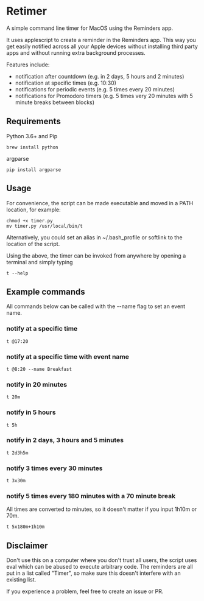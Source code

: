 # Retimer
A simple command line timer for MacOS using the Reminders app.

It uses applescript to create a reminder in the Reminders app. This way you get easily notified across all your Apple devices without installing third party apps and without running extra background processes.

Features include:

- notification after countdown (e.g. in 2 days, 5 hours and 2 minutes)
- notification at specific times (e.g. 10:30)
- notifications for periodic events (e.g. 5 times every 20 minutes)
- notifications for Promodoro timers (e.g. 5 times very 20 minutes with 5 minute breaks between blocks)

## Requirements

Python 3.6+ and Pip
```
brew install python
```
argparse
```
pip install argparse
```

## Usage

For convenience, the script can be made executable and moved in a PATH location, for example:
````
chmod +x timer.py
mv timer.py /usr/local/bin/t
````
Alternatively, you could set an alias in ~/.bash_profile or softlink to the location of the script.

Using the above, the timer can be invoked from anywhere by opening a terminal and simply typing
````
t --help
````

## Example commands

All commands below can be called with the --name flag to set an event name. 

### notify at a specific time
````
t @17:20
````
### notify at a specific time with event name
````
t @8:20 --name Breakfast
````
### notify in 20 minutes
````
t 20m
````
### notify in 5 hours
````
t 5h
````
### notify in 2 days, 3 hours and 5 minutes
````
t 2d3h5m
````
### notify 3 times every 30 minutes
````
t 3x30m
````
### notify 5 times every 180 minutes with a 70 minute break
All times are converted to minutes, so it doesn't matter if you input 1h10m or 70m.
````
t 5x180m+1h10m
````


## Disclaimer
Don't use this on a computer where you don't trust all users, the script uses eval which can be abused to execute arbitrary code. 
The reminders are all put in a list called "Timer", so make sure this doesn't interfere with an existing list. 


If you experience a problem, feel free to create an issue or PR.
